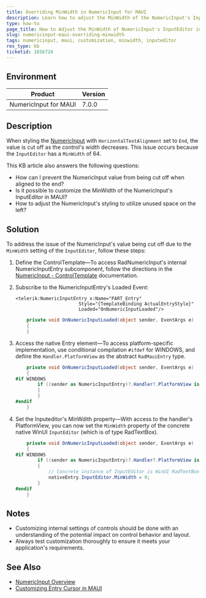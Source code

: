 ```yaml
---
title: Overriding MinWidth in NumericInput for MAUI
description: Learn how to adjust the MinWidth of the NumericInput's InputEditor in MAUI to prevent content from being cut off.
type: how-to
page_title: How to Adjust the MinWidth of NumericInput's InputEditor in MAUI
slug: numericinput-maui-overriding-minwidth
tags: numericinput, maui, customization, minwidth, inputeditor
res_type: kb
ticketid: 1656724
---
```


## Environment

| Product | Version |
| --- | --- |
| NumericInput for MAUI | 7.0.0 |

## Description

When styling the [NumericInput](https://docs.telerik.com/devtools/maui/controls/numericinput/overview) with `HorizontalTextAlignment` set to `End`, the value is cut off as the control's width decreases. This issue occurs because the `InputEditor` has a `MinWidth` of 64.

This KB article also answers the following questions:
- How can I prevent the NumericInput value from being cut off when aligned to the end?
- Is it possible to customize the MinWidth of the NumericInput's InputEditor in MAUI?
- How to adjust the NumericInput's styling to utilize unused space on the left?

## Solution

To address the issue of the NumericInput's value being cut off due to the `MinWidth` setting of the `InputEditor`, follow these steps:

1. Define the ControlTemplate&mdash;To access RadNumericInput's internal NumericInputEntry subcomponent, follow the directions in the [NumericInput - ControlTemplate](https://docs.telerik.com/devtools/maui/controls/numericinput/control-template) documentation.

2. Subscribe to the NumericInputEntry's Loaded Event:  

    ```xaml
    <telerik:NumericInputEntry x:Name="PART_Entry"
                           Style="{TemplateBinding ActualEntryStyle}"
                           Loaded="OnNumericInputLoaded"/>
    ```
    ```csharp
        private void OnNumericInputLoaded(object sender, EventArgs e)
        {  
        }
    ```

3. Access the native Entry element&mdash;To access platform-specific implementation, use conditional compilation `#ifdef` for WINDOWS, and define the `Handler.PlatformView` as the abstract `RadMauiEntry` type.

    ```csharp
        private void OnNumericInputLoaded(object sender, EventArgs e)
        {
    #if WINDOWS
            if ((sender as NumericInputEntry)?.Handler?.PlatformView is RadMauiEntry nativeEntry)
            {
            }
    #endif
        }
    ```

4. Set the Inputeditor's MinWdith property&mdash;With access to the handler's PlatformView, you can now set the `MinWidth` property of the concrete native WinUI `InputEditor` (which is of type RadTextBox).

    ```csharp
        private void OnNumericInputLoaded(object sender, EventArgs e)
        {
    #if WINDOWS
            if ((sender as NumericInputEntry)?.Handler?.PlatformView is RadMauiEntry nativeEntry)
            {
                // Concrete instance of InputEditor is WinUI RadTextBox
                nativeEntry.InputEditor.MinWidth = 0;
            }
    #endif
        }
    ```

## Notes

- Customizing internal settings of controls should be done with an understanding of the potential impact on control behavior and layout.
- Always test customization thoroughly to ensure it meets your application's requirements.

## See Also

- [NumericInput Overview](https://docs.telerik.com/devtools/maui/controls/numericinput/overview)
- [Customizing Entry Cursor in MAUI](https://docs.telerik.com/devtools/maui/knowledge-base/entry-cursor-customization)
